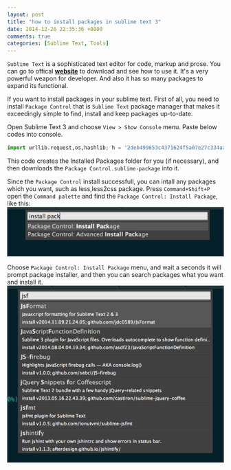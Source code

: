 ```yaml
---
layout: post
title: "how to install packages in sublime text 3"
date: 2014-12-26 22:35:36 +0800
comments: true
categories: [Sublime Text, Tools]
---
```

`Sublime Text` is a sophisticated text editor for code, markup and prose. You can go to offical **[website](http://www.sublimetext.com/)** to download and see how to use it. It's a very powerful weapon for developer. And also it has so many packages to expand its functional.   

If you want to install packages in your sublime text. First of all, you need to install `Package Control` that is `Sublime Text` package manager that makes it exceedingly simple to find, install and keep packages up-to-date.  

Open Sublime Text 3 and choose `View > Show Console` menu. Paste below codes into console.
``` python
import urllib.request,os,hashlib; h = '2deb499853c4371624f5a07e27c334aa' + 'bf8c4e67d14fb0525ba4f89698a6d7e1'; pf = 'Package Control.sublime-package'; ipp = sublime.installed_packages_path(); urllib.request.install_opener( urllib.request.build_opener( urllib.request.ProxyHandler()) ); by = urllib.request.urlopen( 'http://packagecontrol.io/' + pf.replace(' ', '%20')).read(); dh = hashlib.sha256(by).hexdigest(); print('Error validating download (got %s instead of %s), please try manual install' % (dh, h)) if dh != h else open(os.path.join( ipp, pf), 'wb' ).write(by)
```
<!--more-->
This code creates the Installed Packages folder for you (if necessary), and then downloads the `Package Control.sublime-package` into it.   

Since the `Package Control` install successfull, you can intall any packages which you want, such as less,less2css package. Press `Command+Shift+P` open the `Command palette` and find the `Package Control: Install Package`, like this:   
![command palette](/assets/images/command-palette.png)

Choose `Package Control: Install Package` menu, and wait a seconds it will prompt package installer, and then you can search packages what you want and install it.   
![package installer](/assets/images/package-installer.png) 





 